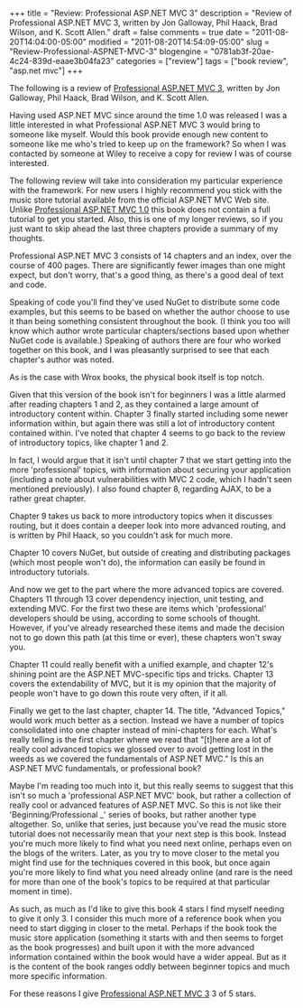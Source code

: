 +++
title = "Review: Professional ASP.NET MVC 3"
description = "Review of Professional ASP.NET MVC 3, written by Jon Galloway, Phil Haack, Brad Wilson, and K. Scott Allen."
draft = false
comments = true
date = "2011-08-20T14:04:00-05:00"
modified = "2011-08-20T14:54:09-05:00"
slug = "Review-Professional-ASPNET-MVC-3"
blogengine = "0781ab3f-20ae-4c24-839d-eaae3b04fa23"
categories = ["review"]
tags = ["book review", "asp.net mvc"]
+++

<div class="note">
<p>The following is a review of <a rel="external" href="http://www.amazon.com/gp/product/1118076583?tag=strivinglifen-20">Professional ASP.NET MVC 3</a>, written by Jon Galloway, Phil Haack, Brad Wilson, and K. Scott Allen.</p>
</div>
<p>Having used ASP.NET MVC since around the time 1.0 was released I was a little interested in what Professional ASP.NET MVC 3 would bring to someone like myself. Would this book provide enough new content to someone like me who's tried to keep up on the framework? So when I was contacted by someone at Wiley to receive a copy for review I was of course interested.</p>
<p>The following review will take into consideration my particular experience with the framework. For new users I highly recommend you stick with the music store tutorial available from the official ASP.NET MVC Web site. Unlike <a href="http://strivinglife.com/words/post/Review-Professional-ASPNET-MVC-10.aspx">Professional ASP.NET MVC 1.0</a> this book does not contain a full tutorial to get you started. Also, this is one of my longer reviews, so if you just want to skip ahead the last three chapters provide a summary of my thoughts.</p>
<p>Professional ASP.NET MVC 3 consists of 14 chapters and an index, over the course of 400 pages. There are significantly fewer images than one might expect, but don't worry, that's a good thing, as there's a good deal of text and code.</p>
<p>Speaking of code you'll find they've used NuGet to distribute some code examples, but this seems to be based on whether the author choose to use it than being something consistent throughout the book. (I think you too will know which author wrote particular chapters/sections based upon whether NuGet code is available.) Speaking of authors there are four who worked together on this book, and I was pleasantly surprised to see that each chapter's author was noted.</p>
<p>As is the case with Wrox books, the physical book itself is top notch.</p>
<p>Given that this version of the book isn't for beginners I was a little alarmed after reading chapters 1 and 2, as they contained a large amount of introductory content within.&nbsp;Chapter 3 finally started including some newer information within, but again there was still a lot of introductory content contained within. I've noted that chapter 4 seems to go back to the review of introductory topics, like chapter 1 and 2.</p>
<p>In fact, I would argue that it isn't until chapter 7 that we start getting into the more 'professional' topics, with information about securing your application (including a note about vulnerabilities with MVC 2 code, which I hadn't seen mentioned previously). I also found chapter 8, regarding AJAX, to be a rather great chapter.</p>
<p>Chapter 9 takes us back to more introductory topics when it discusses routing, but it does contain a deeper look into more advanced routing, and is written by Phil Haack, so you couldn't ask for much more.</p>
<p>Chapter 10 covers NuGet, but outside of creating and distributing packages (which most people won't do), the information can easily be found in introductory tutorials.</p>
<p>And now we get to the part where the more advanced topics are covered. Chapters 11 through 13 cover dependency injection, unit testing, and extending MVC. For the first two these are items which 'professional' developers should be using, according to some schools of thought. However, if you've already researched these items and made the decision not to go down this path (at this time or ever), these chapters won't sway you.</p>
<p>Chapter 11 could really benefit with a unified example, and chapter 12's shining point are the ASP.NET MVC-specific tips and tricks. Chapter 13 covers the extendability of MVC, but it is my opinion that the majority of people won't have to go down this route very often, if it all.</p>
<p>Finally we get to the last chapter, chapter 14. The title, "Advanced Topics," would work much better as a section. Instead we have a number of topics consolidated into one chapter instead of mini-chapters for each. What's really telling is the first chapter where we read that "[t]here are a lot of really cool advanced topics we glossed over to avoid getting lost in the weeds as we covered the fundamentals of ASP.NET MVC." Is this an ASP.NET MVC fundamentals, or professional book?</p>
<p>Maybe I'm reading too much into it, but this really seems to suggest that this isn't so much a 'professional ASP.NET MVC' book, but rather a collection of really cool or advanced features of ASP.NET MVC. So this is not like their 'Beginning/Professional _' series of books, but rather another type altogether. So, unlike that series, just because you've read the music store tutorial does not necessarily mean that your next step is this book. Instead you're much more likely to find what you need next online, perhaps even on the blogs of the writers. Later, as you try to move closer to the metal you might find use for the techniques covered in this book, but once again you're more likely to find what you need already online (and rare is the need for more than one of the book's topics to be required at that particular moment in time).</p>
<p>As such, as much as I'd like to give this book 4 stars I find myself needing to give it only 3. I consider this much more of a reference book when you need to start digging in closer to the metal. Perhaps if the book took the music store application (something it starts with and then seems to forget as the book progresses) and built upon it with the more advanced information contained within the book would have a wider appeal. But as it is the content of the book ranges oddly between beginner topics and much more specific information.</p>
<p>For these reasons I give <a rel="external" href="http://www.amazon.com/gp/product/1118076583?tag=strivinglifen-20">Professional ASP.NET MVC 3</a> 3 of 5 stars.</p>
